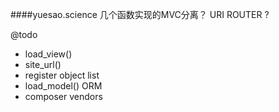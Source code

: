 ####yuesao.science
几个函数实现的MVC分离？
URI ROUTER ?

@todo

- load_view()
- site_url()
- register object list
- load_model() ORM
- composer vendors
